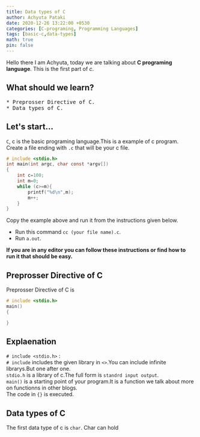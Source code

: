 ```yaml
---
title: Data types of C
author: Achyuta Pataki
date: 2020-12-26 13:22:00 +0530
categories: [C-programing, Programming Languages]
tags: [basic-c,data-types]
math: true
pin: false
---
```


Hello there I am Achyuta, today we are talking about **C programing language**. This is the first part of *c*.

## What should we learn?
<pre>
* Preprosser Directive of C.
* Data types of C.
</pre>

## Let's start...
`C`, c is the basic programing language.This is a example of c program.
Create a file ending with `.c` that will be your c file.

``` c
# include <stdio.h>
int main(int argc, char const *argv[])
{
	int c=100;
	int m=0;
	while (c>=m){
		printf("%d\n",m);
		m++;
	}
}
```

Copy the example above and run it from the instructions given below.  
* Run this command `cc (your file name).c`.  
* Run `a.out`.  

**If you are in any editor you can follow these instructions or find how to run it that should be easy.**  

## Preprosser Directive of C
Preprosser Directive of C is  
``` c
# include <stdio.h>
main()
{

}
```
## Explaenation 
`# include <stdio.h>` :  
`# include` includes the given library in `<>`.You can include infinite librarys.But one after one.  
`stdio.h` is a library of c.The full form is `standrd input output`.  
`main()` is a starting point of your program.It is a function we talk about more on functionns in other blogs.  
The code in `{}` is executed.  


## Data types of C

The first data type of c is `char`. Char can hold 

